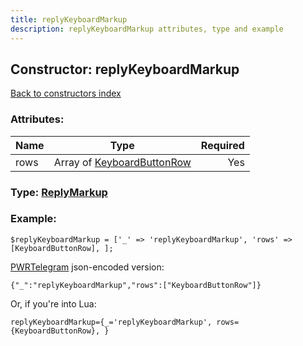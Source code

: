 ```yaml
---
title: replyKeyboardMarkup
description: replyKeyboardMarkup attributes, type and example
---
```

## Constructor: replyKeyboardMarkup  
[Back to constructors index](index.md)



### Attributes:

| Name     |    Type       | Required |
|----------|:-------------:|---------:|
|rows|Array of [KeyboardButtonRow](../types/KeyboardButtonRow.md) | Yes|



### Type: [ReplyMarkup](../types/ReplyMarkup.md)


### Example:

```
$replyKeyboardMarkup = ['_' => 'replyKeyboardMarkup', 'rows' => [KeyboardButtonRow], ];
```  

[PWRTelegram](https://pwrtelegram.xyz) json-encoded version:

```
{"_":"replyKeyboardMarkup","rows":["KeyboardButtonRow"]}
```


Or, if you're into Lua:  


```
replyKeyboardMarkup={_='replyKeyboardMarkup', rows={KeyboardButtonRow}, }

```


